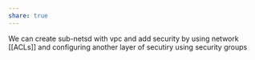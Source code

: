 ```yaml
---
share: true
---
```

We can create sub-netsd with vpc and add security by using network [[ACLs]] and configuring  another layer of secutiry using security groups